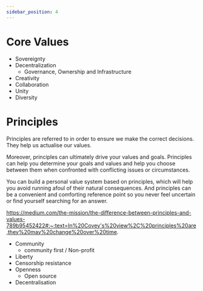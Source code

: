 ```yaml
---
sidebar_position: 4
---
```


# Core Values

- Sovereignty
- Decentralization
  - Governance, Ownership and Infrastructure
- Creativity
- Collaboration
- Unity
- Diversity

# Principles

Principles are referred to in order to ensure we make the correct decisions. They help us actualise our values.

Moreover, principles can ultimately drive your values and goals. Principles can help you determine your goals and values and help you choose between them when confronted with conflicting issues or circumstances.

You can build a personal value system based on principles, which will help you avoid running afoul of their natural consequences. And principles can be a convenient and comforting reference point so you never feel uncertain or find yourself searching for an answer.

https://medium.com/the-mission/the-difference-between-principles-and-values-789b95452422#:~:text=In%20Covey's%20view%2C%20principles%20are,they%20may%20change%20over%20time.

- Community
  - community first / Non-profit
- Liberty
- Censorship resistance
- Openness
  - Open source
- Decentralisation
